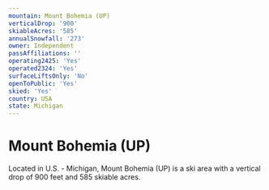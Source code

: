 ```yaml
---
mountain: Mount Bohemia (UP)
verticalDrop: '900'
skiableAcres: '585'
annualSnowfall: '273'
owner: Independent
passAffiliations: ''
operating2425: 'Yes'
operated2324: 'Yes'
surfaceLiftsOnly: 'No'
openToPublic: 'Yes'
skied: 'Yes'
country: USA
state: Michigan
---
```


# Mount Bohemia (UP)

Located in U.S. - Michigan, Mount Bohemia (UP) is a ski area with a vertical drop of 900 feet and 585 skiable acres.
